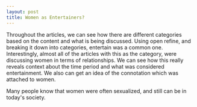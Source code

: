 ```yaml
---
layout: post
title: Women as Entertainers?
---
```


Throughout the articles, we can see how there are different categories based on the content and what is being discussed. Using open refine, and breaking it down into categories, entertain was a common one. Interestingly, almost all of the articles with this as the category, were discussing women in terms of relationships. We can see how this really reveals context about the time period and what was considered entertainment. We also can get an idea of the connotation which was attached to women. 

Many people know that women were often sexualized, and still can be in today's society. 
